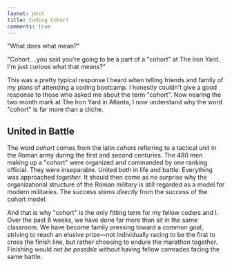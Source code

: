 ```yaml
---
layout: post
title: Coding Cohort
comments: true
---
```


"What does what mean?"

"Cohort....you said you're going to be a part of a "cohort" at The Iron Yard. I'm just curious what that means?"

This was a pretty typical response I heard when telling friends and family of my plans of attending a coding bootcamp. I honestly couldn't give a good response to those who asked me about the term "cohort". Now nearing the two month mark at The Iron Yard in Atlanta, I *now* understand why the word "cohort" is far more than a cliche.

## United in Battle
The word *cohort* comes from the latin *cohors* referring to a tactical unit in the Roman army during the first and second centuries. The 480 men making up a "cohort" were organized and commanded by one ranking official. They were inseparable. United both in life and battle. Everything was approached *together*. It should then come as no surprise why the organizational structure of the Roman military is still regarded as a model for modern militaries. The success stems *directly* from the success of the cohort model.

And that is why "cohort" is the only fitting term for my fellow coders and I. Over the past 8 weeks, we have done far more than sit in the same classroom. We have become family pressing toward a common goal, striving to reach an elusive prize—not individually racing to be the first to cross the finish line, but rather choosing to endure the marathon together. Finishing would *not be possible* without having fellow comrades facing the same battle.